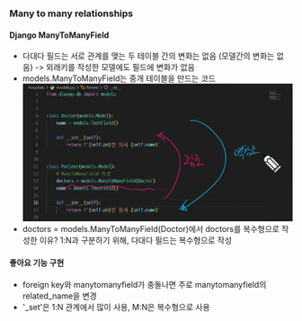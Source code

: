 ### Many to many relationships

#### Django ManyToManyField
- 다대다 필드는 서로 관계를 맺는 두 테이블 간의 변화는 없음 (모델간의 변화는 없음) -> 외래키를 작성한 모델에도 필드에 변화가 없음
- models.ManyToManyField는 중개 테이블을 만드는 코드
![alt text](image.png)
- doctors = models.ManyToManyField(Doctor)에서 doctors를 복수형으로 작성한 이유? 1:N과 구분하기 위해, 다대다 필드는 복수형으로 작성

#### 좋아요 기능 구현
- foreign key와 manytomanyfield가 충돌나면 주로 manytomanyfield의 related_name을 변경
- '_set'은 1:N 관계에서 많이 사용, M:N은 복수형으로 사용

